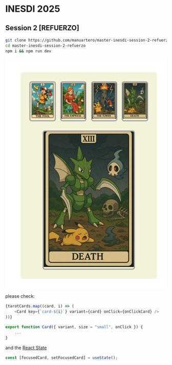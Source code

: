 # INESDI 2025

## Session 2 [REFUERZO]

```sh
git clone https://github.com/manuartero/master-inesdi-session-2-refuerzo.git
cd master-inesdi-session-2-refuerzo
npm i && npm run dev
```

<img src="./screenshot.png" />

please check:

```js
{tarotCards.map((card, i) => (
    <Card key={`card-${i}`} variant={card} onClick={onClickCard} />
))}
```

```js
export function Card({ variant, size = "small", onClick }) {
    ...
}
```

and the [React State](https://react.dev/reference/react/useState)

```js
const [focusedCard, setFocusedCard] = useState();
```
